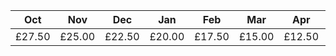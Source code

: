 |   Oct  |   Nov  |   Dec  |   Jan  |   Feb  |   Mar  |  Apr   |  May   |  Jun  |  Jul  |  Aug  |
| ------ | ------ | ------ | ------ | ------ | ------ | ------ | ------ | ----- | ----- | ----- |
| £27.50 | £25.00 | £22.50 | £20.00 | £17.50 | £15.00 | £12.50 | £10.00 | £7.50 | £5.00 | £2.50 |
